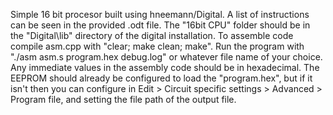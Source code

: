 Simple 16 bit procesor built using hneemann/Digital. A list of instructions can be seen in the provided .odt file.
The "16bit CPU" folder should be in the "Digital\lib" directory of the digital installation.
To assemble code compile asm.cpp with "clear; make clean; make". Run the program with "./asm asm.s program.hex debug.log"
or whatever file name of your choice. Any immediate values in the assembly code should be in hexadecimal. The EEPROM should
already be configured to load the "program.hex", but if it isn't then you can configure in
Edit > Circuit specific settings > Advanced > Program file, and setting the file path of the output file.
